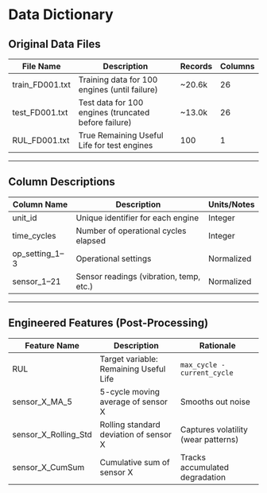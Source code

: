 # Data Dictionary

## Original Data Files
| File Name        | Description                                           | Records  | Columns |
|------------------|-------------------------------------------------------|----------|---------|
| train_FD001.txt  | Training data for 100 engines (until failure)          | ~20.6k   | 26      |
| test_FD001.txt   | Test data for 100 engines (truncated before failure)   | ~13.0k   | 26      |
| RUL_FD001.txt    | True Remaining Useful Life for test engines            | 100      | 1       |

---

## Column Descriptions
| Column Name      | Description                          | Units/Notes       |
|------------------|--------------------------------------|------------------|
| unit_id          | Unique identifier for each engine    | Integer          |
| time_cycles      | Number of operational cycles elapsed | Integer          |
| op_setting_1–3   | Operational settings                 | Normalized       |
| sensor_1–21      | Sensor readings (vibration, temp, etc.) | Normalized   |

---

## Engineered Features (Post-Processing)
| Feature Name            | Description                                | Rationale                          |
|--------------------------|--------------------------------------------|------------------------------------|
| RUL                     | Target variable: Remaining Useful Life     | `max_cycle - current_cycle`        |
| sensor_X_MA_5           | 5-cycle moving average of sensor X         | Smooths out noise                  |
| sensor_X_Rolling_Std    | Rolling standard deviation of sensor X     | Captures volatility (wear patterns)|
| sensor_X_CumSum         | Cumulative sum of sensor X                 | Tracks accumulated degradation     |
